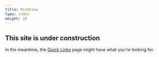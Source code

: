 ```yaml
---
title: MindView
type: index
weight: 10
---
```


## This site is under construction

In the meantime, the [Quick Links](/quicklinks) page might have what you're looking for.
